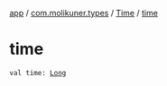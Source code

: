 [app](../../index.md) / [com.molikuner.types](../index.md) / [Time](index.md) / [time](./time.md)

# time

`val time: `[`Long`](https://kotlinlang.org/api/latest/jvm/stdlib/kotlin/-long/index.html)
